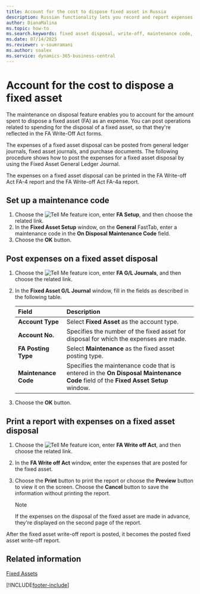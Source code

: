 ```yaml
---
title: Account for the cost to dispose fixed asset in Russia
description: Russian functionality lets you record and report expenses related to the disposal of fixed assets.
author: DianaMalina
ms.topic: how-to
ms.search.keywords: fixed asset disposal, write-off, maintenance code, Russia
ms.date: 07/14/2025
ms.reviewer: v-soumramani
ms.author: soalex
ms.service: dynamics-365-business-central
---
```


# Account for the cost to dispose a fixed asset

The maintenance on disposal feature enables you to account for the amount spent to dispose a fixed asset (FA) as an expense. You can post operations related to spending for the disposal of a fixed asset, so that they're reflected in the FA Write-Off Act forms.

The expenses of a fixed asset disposal can be posted from general ledger journals, fixed asset journals, and purchase documents. The following procedure shows how to post the expenses for a fixed asset disposal by using the Fixed Asset General Ledger Journal.

The expenses on a fixed asset disposal can be printed in the FA Write-off Act FA-4 report and the FA Write-off Act FA-4a report.

## Set up a maintenance code

1. Choose the ![Tell Me feature](../../media/ui-search/search_small.png "Tell me what you want to do") icon, enter **FA Setup**, and then choose the related link.
1. In the **Fixed Asset Setup** window, on the **General** FastTab, enter a maintenance code in the **On Disposal Maintenance Code** field.
1. Choose the **OK** button.

## Post expenses on a fixed asset disposal

1. Choose the ![Tell Me feature](../../media/ui-search/search_small.png "Tell me what you want to do") icon, enter **FA G/L Journals**, and then choose the related link.
1. In the **Fixed Asset G/L Journal** window, fill in the fields as described in the following table.

   | Field | Description |
   |:-|:-|
   | **Account Type** | Select **Fixed Asset** as the account type. |
   | **Account No.** | Specifies the number of the fixed asset for disposal for which the expenses are made. |
   | **FA Posting Type** | Select **Maintenance** as the fixed asset posting type. |
   | **Maintenance Code** | Specifies the maintenance code that is entered in the **On Disposal Maintenance Code** field of the **Fixed Asset Setup** window. |

1. Choose the **OK** button.

## Print a report with expenses on a fixed asset disposal

1. Choose the ![Tell Me feature](../../media/ui-search/search_small.png "Tell me what you want to do") icon, enter **FA Write off Act**, and then choose the related link.
1. In the **FA Write off Act** window, enter the expenses that are posted for the fixed asset.
1. Choose the **Print** button to print the report or choose the **Preview** button to view it on the screen. Choose the **Cancel** button to save the information without printing the report.

   > [!NOTE]
   > If the expenses on the disposal of the fixed asset are made in advance, they're displayed on the second page of the report.

After the fixed asset write-off report is posted, it becomes the posted fixed asset write-off report.

## Related information

[Fixed Assets](../../fa-manage.md)  

[!INCLUDE[footer-include](../../includes/footer-banner.md)]
